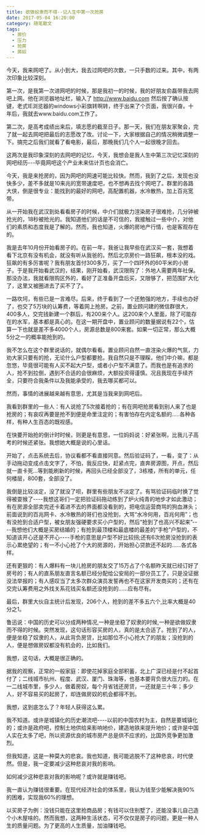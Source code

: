 ```yaml
---
title: 欲做奴隶而不得--记人生中第一次抢房
date: 2017-05-04 16:20:00
category: 随笔散文
tags:
  - 房价
  - 压力
  - 抢房
  - 房奴
---
```


今天，我来网吧了。从小到大，我去过网吧的次数，一只手数的过来。其中，有两次印象比较深刻。

<!--more-->

第一次，是我第一次进网吧的时候，那是我初一的时候，我的好朋友俞磊带我去网吧上网。他在浏览器地址栏，输入了 http://www.baidu.com 然后按了确认按键，老式IE浏览器的windows小彩旗转啊转，终于出来了个页面，我很兴奋。十年后，我就去www.baidu.com工作了。

第二次，是高考成绩出来后，填志愿的截至日子。那一天，我们在朋友家聚会，完了就一起去网吧把最后的志愿改了改。讨论一下，大家根据自己的情况稍微调整一下。搞完之后我们就看了看电影，最后，那晚我们几个人一起很晚才回去。

这两次是我印象深刻的去网吧的记忆，今天，我想会是我人生中第三次记忆深刻的网吧经历---毕竟网吧这个产业未来估计页也会消亡。

今天，我是来抢房的，因为网吧的网速可能比较快。然而，我到了之后，发现也没快多少，差不多就是10来兆的宽带速度吧，也不想再去找个网吧了。群里的各路大侠，倒是很专业：能找到的最好的网吧，高配置机器，水冷散热，加上百兆宽带。

从一开始我在武汉到处看看房子的时候，中介们就极力渲染房子很难抢，几分钟被抢光的，18秒被抢光的。我知道他们的话是不可信的，我接触过一些中介，对他们的素质和态度我是了解的。然而，我也知道，火爆的房地产行情，也是客观存在的。

我是去年10月份开始看房子的。在前一年，我爸让我早些在武汉买一套，我想着看下北京有没有机会，就没有听从我爸的。然后北京房价一路狂飙，根本没的戏。狂飙的有多厉害呢？我有朋友首付300多万，买了一个四环外的60平米的小房子。于是我开始看武汉的，结果，刚开始看，武汉限购了：外地人需要两年社保。那没办法，我就看限购区外的，看好了正准备开盘后买，又限够了，把范围扩大化了，这里又被圈进去了买不了了。

一路坎坷，有些已是一言难尽。后来，终于看到了一个还勉强的地方，手续也办好了，也交了5万块的认筹费，等着网上抢房。之前，置业顾问建的微信群很大，400多人，交完钱新建一个群后，有200来个人。这200来个人里面，除了可能存在的水军，基本都是真心的。在这一期开盘中，置业顾问的数量据说有22个，估算一下也就是差不多4000个人，房源总数是800来套。如果一切正常，那么大概5分之一的概率能抢到的。

我不怎么在这个群里说话的，就偶尔看看。置业顾问自然一直渲染火爆的气氛，力劝大家只要有的抢，无论什么户型都要抢。我自然只是不理睬，他们中介嘛，都是忽悠，毕竟很可能有人买不起大户型，或者小户型不满意了。而我也是有追求的人，抢不到拉倒，遇到不合适的会很麻烦，大额投资得谨慎。况且我现在手续齐全，只要符合我条件以及我能承受的，我去哪买都可以。

然而，事情的进展越来越有意思，尤其是当我来到网吧后。

我看到群里的一些人：有人说抢了5次接着抢的；有在网吧抢房看到别人来了也是抢房的；有哀叹再要是抢不到便是命里注定的；有害怕存在内定名额的.....各种各样，有种人生百态的既视感。

在快要开始抢的倒计时时候，则更是有意思，一位妈妈说：好紧张啊，比我儿子高考的时候还紧张。我想她大概是说的心里话。

开始了，点击系统去后，协议看都不看直接同意。然后验证码了，一看，变了：从手动拖动变成点击文字了，不怕，我反应快，赶紧点完，直奔房源图，开点，然后就一直卡死...等到能刷新的时候，再回头已经全部没了，3栋楼，所有的单元，任何楼层，800套，全部没了。

我倒是比较淡定，没了就没了呗，群里有些朋友不淡定了。有骂验证码临时换了觉得被耍猴了----我想这哥们一定把验证码拖动练到了炉火纯青的地步才如此激动；有在房源全部卖完还卡着进不去的界面都没看到的，把电信运营商骂的狗血淋头；前面说到的百兆网卡、水冷散热的哥们也没抢到，大骂“水冷何用，百兆何用”；也有没抢到合适户型，被女朋友强硬要求买小户型的，然后“抢到了也高兴不起来”----我想他们大概是买房结婚的；有抢到最顶楼和最底楼的最差的“手枪”户型的，不知道该开心还是不开心----手枪的意思是户型不好比较拐;还有6次抢房没抢到的表示心累绝望的；有一不小心抢了个大的房源的，开始担心贷款还不起的......各式各样。

还有更狠的：有人爆料有一块儿抢房的朋友交了15万占了个名额昨天就已经订好了房号的；有人的直系朋友直言名额已经分配给公安局的一部分员工了，只是没证据没法举报的；有人感叹当了太多次群众演员发誓再也不在这家开发商买的；还有在交完认筹费用之外找关系花钱买名额还没抢到的......应有尽有。

最后，群里大伙自主统计后发现，206个人，抢到的差不多五六个,比率大概是40分之1。

鲁迅说：中国的历史可以分成两种情况,一种是坐稳了奴隶的时候,一种是欲做奴隶而不得的时候。突然发现，这句话形容买房的人，真的是太合适了。抢到了的人，便是坐稳了奴隶的人，从此背负房贷，比如那位不小心抢大了的朋友；没抢到的人，便是想做房奴都没有机会的，比如我们。

我想，这句话，大概是很正确的。

据我的观察，正常的一般家庭：即使花掉家庭全部积蓄，北上广深已经是付不起首付了；二线城市杭州、程度、武汉、厦门、珠海等，也基本要背负很大压力的。在一二线城市里，多少人，做着房奴，每个月省钱还房贷，一还就是三十年；多少人，好不容易买的起房了，却连做房奴的机会都得不到。

我想，这到底怎么了？年轻人获得这么累。

我不知道。或许是城镇化的历史潮流吧----以前的中国农村为主，自然是要城镇化的；或许是政府吧，控制土地供给来影响地价，建造地铁来提升地价；或许是中国人实在太多了吧，所以资源优良的城市房产总是供不应求的，比国外竞争更加激烈。

但我知道，这是一种莫大的悲哀。我也知道，我可能逃脱不了这种悲哀，时代使然。但是，我一定要减少这种悲哀对我的影响。

如何减少这种悲哀对我的影响呢？或许就是赚钱吧。

我一直认为赚钱很重要。在现代经济社会的体系里，我认为钱至少能解决我90%的困难，实现我60%的理想。

以买房子为例：没钱只能在这里抢商品房；有钱可以住别墅了，还能没事儿自己造个小木屋啥的。然而我想，这两种生活状态，可不仅仅是房子的问题，更是一种人生的质量问题。为了更高的人生质量，加油赚钱吧。
